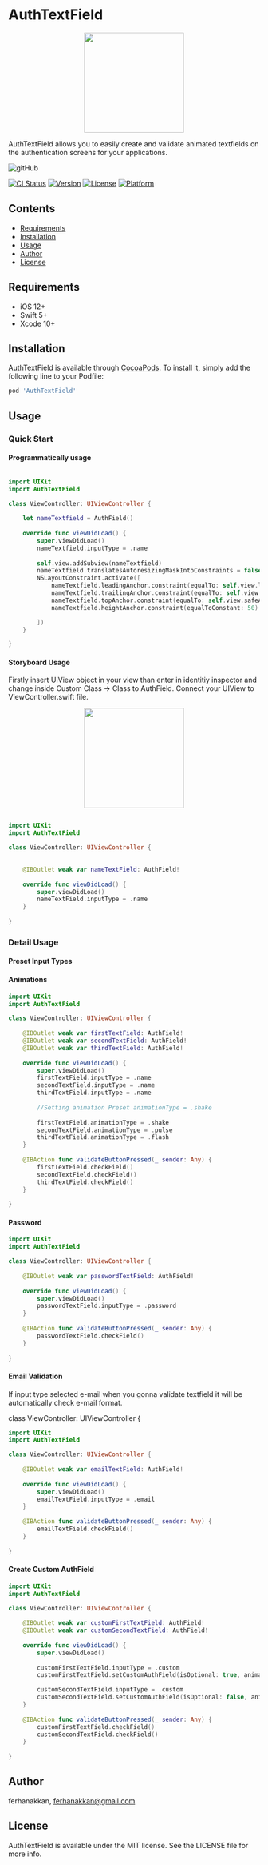 # AuthTextField

<p align="center">
<img src='https://github.com/ferhanakkan/AuthTextField/blob/master/Example/Pods/Resources/Assets.xcassets/logo.imageset/logo.png' width="200" />
</p>

AuthTextField allows you to easily create and validate animated textfields on the authentication screens for your applications.

![gitHub](https://github.com/ferhanakkan/AuthTextField/blob/master/Example/Pods/Resources/Assets.xcassets/animation.dataset/animation.gif)

[![CI Status](https://img.shields.io/travis/ferhanakkan/AuthTextField.svg?style=flat)](https://travis-ci.org/ferhanakkan/AuthTextField)
[![Version](https://img.shields.io/cocoapods/v/AuthTextField.svg?style=flat)](https://cocoapods.org/pods/AuthTextField)
[![License](https://img.shields.io/cocoapods/l/AuthTextField.svg?style=flat)](https://cocoapods.org/pods/AuthTextField)
[![Platform](https://img.shields.io/cocoapods/p/AuthTextField.svg?style=flat)](https://cocoapods.org/pods/AuthTextField)

## Contents

- [Requirements](#requirements)
- [Installation](#installation)
- [Usage](#usage)
- [Author](#author)
- [License](#license)

## Requirements
- iOS 12+
- Swift 5+
- Xcode 10+

## Installation

AuthTextField is available through [CocoaPods](https://cocoapods.org). To install
it, simply add the following line to your Podfile:

```ruby
pod 'AuthTextField'
```

## Usage 

### Quick Start

#### Programmatically usage

```swift

import UIKit
import AuthTextField

class ViewController: UIViewController {
    
    let nameTextfield = AuthField()
    
    override func viewDidLoad() {
        super.viewDidLoad()
        nameTextfield.inputType = .name
        
        self.view.addSubview(nameTextfield)
        nameTextfield.translatesAutoresizingMaskIntoConstraints = false
        NSLayoutConstraint.activate([
            nameTextfield.leadingAnchor.constraint(equalTo: self.view.leadingAnchor,constant: 20),
            nameTextfield.trailingAnchor.constraint(equalTo: self.view.trailingAnchor,constant: -20),
            nameTextfield.topAnchor.constraint(equalTo: self.view.safeAreaLayoutGuide.topAnchor, constant: 20),
            nameTextfield.heightAnchor.constraint(equalToConstant: 50)

        ])
    }

}
```
#### Storyboard Usage

Firstly insert UIView object in your view than enter in identitiy inspector and change inside Custom Class -> Class to AuthField. Connect your UIView to ViewController.swift file.

<p align="center">
<img src='https://github.com/ferhanakkan/AuthTextField/blob/master/Example/Pods/Resources/Assets.xcassets/identitiy.imageset/Screen%20Shot%202020-07-23%20at%2015.18.58.png' width="200" />
</p>

```swift

import UIKit
import AuthTextField

class ViewController: UIViewController {
    

    @IBOutlet weak var nameTextField: AuthField!
    
    override func viewDidLoad() {
        super.viewDidLoad()
        nameTextField.inputType = .name
    }
    
}
```

### Detail Usage

#### Preset Input Types

#### Animations 

```swift
import UIKit
import AuthTextField

class ViewController: UIViewController {
    
    @IBOutlet weak var firstTextField: AuthField!
    @IBOutlet weak var secondTextField: AuthField!
    @IBOutlet weak var thirdTextField: AuthField!
    
    override func viewDidLoad() {
        super.viewDidLoad()
        firstTextField.inputType = .name
        secondTextField.inputType = .name
        thirdTextField.inputType = .name
        
        //Setting animation Preset animationType = .shake
        
        firstTextField.animationType = .shake
        secondTextField.animationType = .pulse
        thirdTextField.animationType = .flash
    }
    
    @IBAction func validateButtonPressed(_ sender: Any) {
        firstTextField.checkField()
        secondTextField.checkField()
        thirdTextField.checkField()
    }
    
}
```
#### Password

```swift 
import UIKit
import AuthTextField

class ViewController: UIViewController {
    
    @IBOutlet weak var passwordTextField: AuthField!
    
    override func viewDidLoad() {
        super.viewDidLoad()
        passwordTextField.inputType = .password
    }
    
    @IBAction func validateButtonPressed(_ sender: Any) {
        passwordTextField.checkField()
    }
    
}
``` 
#### Email Validation

If input type selected e-mail when you gonna validate textfield it will be automatically check e-mail format.

class ViewController: UIViewController {
```swift 
import UIKit
import AuthTextField

class ViewController: UIViewController {
    
    @IBOutlet weak var emailTextField: AuthField!
    
    override func viewDidLoad() {
        super.viewDidLoad()
        emailTextField.inputType = .email
    }
    
    @IBAction func validateButtonPressed(_ sender: Any) {
        emailTextField.checkField()
    }
    
}
``` 

#### Create Custom AuthField

```swift
import UIKit
import AuthTextField

class ViewController: UIViewController {
    
    @IBOutlet weak var customFirstTextField: AuthField!
    @IBOutlet weak var customSecondTextField: AuthField!
    
    override func viewDidLoad() {
        super.viewDidLoad()
        
        customFirstTextField.inputType = .custom
        customFirstTextField.setCustomAuthField(isOptional: true, animationType: .flash, noticeColor: .red, textColor: .lightGray, textfieldInputColor: .purple, textFieldInputFont: .systemFont(ofSize: 15), titleLabelSmallSizeFont: .systemFont(ofSize: 12), titleLabelLargeSizeFont: .boldSystemFont(ofSize: 15), placeHolderText: "Custom First Optional", requiredMinCharacter: 1)

        customSecondTextField.inputType = .custom
        customSecondTextField.setCustomAuthField(isOptional: false, animationType: .shake, noticeColor: .purple, textColor: .blue, textfieldInputColor: .blue, textFieldInputFont: .boldSystemFont(ofSize: 20), titleLabelSmallSizeFont: .systemFont(ofSize: 15), titleLabelLargeSizeFont: .boldSystemFont(ofSize: 20), placeHolderText: "Custom Second Non Optional", requiredMinCharacter: 3)
    }
    
    @IBAction func validateButtonPressed(_ sender: Any) {
        customFirstTextField.checkField()
        customSecondTextField.checkField()
    }
    
}

```

## Author

ferhanakkan, ferhanakkan@gmail.com

## License

AuthTextField is available under the MIT license. See the LICENSE file for more info.



